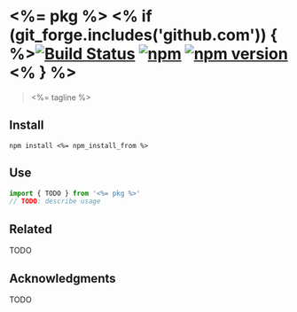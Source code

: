 # <%= pkg %> <% if (git_forge.includes('github.com')) { %>[![Build Status](https://travis-ci.org/<%=git_group%>/<%=pkg%>.svg?branch=master)](https://travis-ci.org/<%=git_group%>/<%=pkg%>) [![npm](https://img.shields.io/npm/dt/<%=pkg%>.svg)](https://www.npmjs.com/package/<%=pkg%>) [![npm version](https://img.shields.io/npm/v/<%=pkg%>.svg)](https://npmjs.org/package/<%=pkg%>)<% } %>

> <%= tagline %>

## Install

``` shell
npm install <%= npm_install_from %>
```

## Use

``` typescript
import { TODO } from '<%= pkg %>'
// TODO: describe usage
```

## Related

TODO

## Acknowledgments

TODO
